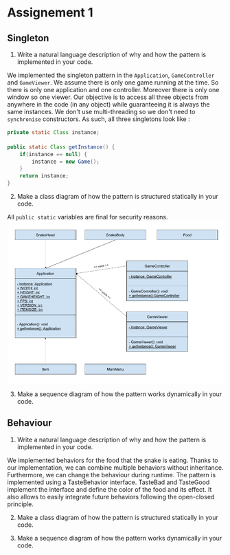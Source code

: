 # Assignement 1

## Singleton

1. Write a natural language description of why and how the pattern is implemented in your code.

We implemented the singleton pattern in the `Application`, `GameController` and `GameViewer`. 
We assume there is only one game running at the time. So there is only one application and one controller.
Moreover there is only one window so one viewer.
Our objective is to access all three objects from anywhere in the code (in any object) while guaranteeing it is always the same instances.
We don't use multi-threading so we don't need to `synchronise` constructors. As such, all three singletons look like :

```java
private static Class instance;

public static Class getInstance() {
    if(instance == null) {
        instance = new Game();
    }
    return instance;
}
```

2. Make a class diagram of how the pattern is structured statically in your code.

All `public static` variables are final for security reasons.
![class diagram](img/classdiagram.png)

3. Make a sequence diagram of how the pattern works dynamically in your code.

## Behaviour

1. Write a natural language description of why and how the pattern is implemented in your code.

We implemented behaviors for the food that the snake is eating. Thanks to our implementation, we can combine multiple behaviors without inheritance. Furthermore, we can change the behaviour during runtime. The pattern is implemented using a TasteBehavior interface. TasteBad and TasteGood implement the interface and define the color of the food and its effect. It also allows to easily integrate future behaviors following the open-closed principle.

2. Make a class diagram of how the pattern is structured statically in your code.

3. Make a sequence diagram of how the pattern works dynamically in your code.

